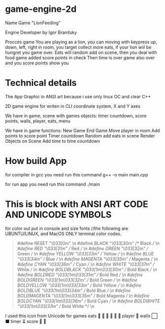 # game-engine-2d

Name Game "LionFeeding"

Engine Developer by Igor Branitsky

Procces game
You are playing as a lion, you can moving with keypress
up, down, left, right in room, you target collect more eats,
if your lion wiil be hungret you game over.
Eats will random add on scene, then you deal with food
game added score points in check
Then time is over game also over
and you score points show you

# Technical details

The App Graphic in ANSI art
because i use only linux OC and clear C++

2D game engine for writen in CLI
coordinate system, X and Y axes

We have in game, scene with games objects: timer countdown,
score points, walls, player, eats, menu

We have in game functions:
New Game
End Game
Move player in room
Add points to score point
Timer countdown
Random add eats in scene
Render Objects on Scene
Add time to time countdown

# How build App

for compiler in gcc
you need run this command
g++ -o main main.cpp

for run app you need run this command
./main

# This is block with ANSI ART CODE AND UNICODE SYMBOLS

for color out put in console and size fonts
//the following are UBUNTU/LINUX, and MacOS ONLY terminal color codes.
> #define RESET   "\033[0m" \n
> #define BLACK   "\033[30m"      /* Black */ \n
> #define RED     "\033[31m"      /* Red */ \n
> #define GREEN   "\033[32m"      /* Green */ \n
> #define YELLOW  "\033[33m"      /* Yellow */ \n
> #define BLUE    "\033[34m"      /* Blue */ \n
> #define MAGENTA "\033[35m"      /* Magenta */ \n
> #define CYAN    "\033[36m"      /* Cyan */ \n
> #define WHITE   "\033[37m"      /* White */ \n
> #define BOLDBLACK   "\033[1m\033[30m"      /* Bold Black */ \n
> #define BOLDRED     "\033[1m\033[31m"      /* Bold Red */ \n
> #define BOLDGREEN   "\033[1m\033[32m"      /* Bold Green */ \n
> #define BOLDYELLOW  "\033[1m\033[33m"      /* Bold Yellow */ \n
> #define BOLDBLUE    "\033[1m\033[34m"      /* Bold Blue */ \n
> #define BOLDMAGENTA "\033[1m\033[35m"      /* Bold Magenta */ \n
> #define BOLDCYAN    "\033[1m\033[36m"      /* Bold Cyan */ \n
> #define BOLDWHITE   "\033[1m\033[37m"      /* Bold White */ \n


I used this icon from Unicode for games
eats
🍅
🍓
🍐
🍒
🍍
🥩
player
🐆
walls
⬜ ⬛
timer
⏳
score
🏁
🍄
